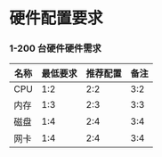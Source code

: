 # 硬件配置要求




### 1-200 台硬件硬件需求





| 名称 | 最低要求 | 推荐配置 | 备注 |
| -- | -- | -- | -- |
| CPU | 1:2 | 2:2 | 3:2 |
| 内存 | 1:3 | 2:3 | 3:3 |
| 磁盘 | 1:4 | 2:4 | 3:4 |
| 网卡 | 1:4 | 2:4 | 3:4 |




